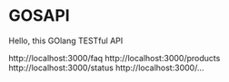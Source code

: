 # GOSAPI
Hello, this GOlang TESTful API

http://localhost:3000/faq
http://localhost:3000/products
http://localhost:3000/status
http://localhost:3000/...